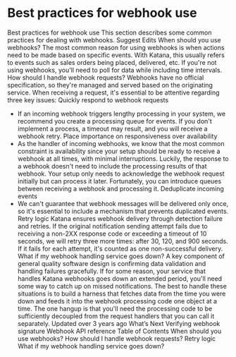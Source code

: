 # Best practices for webhook use

Best practices for webhook use This section describes some common practices for dealing
with webhooks. Suggest Edits When should you use webhooks? The most common reason for
using webhooks is when actions need to be made based on specific events. With Katana,
this usually refers to events such as sales orders being placed, delivered, etc. If
you're not using webhooks, you'll need to poll for data while including time intervals.
How should I handle webhook requests? Webhooks have no official specification, so
they're managed and served based on the originating service. When receiving a request,
it's essential to be attentive regarding three key issues: Quickly respond to webhook
requests

- If an incoming webhook triggers lengthy processing in your system, we recommend you
  create a processing queue for events. If you don't implement a process, a timeout may
  result, and you will receive a webhook retry. Place importance on responsiveness over
  availability
- As the handler of incoming webhooks, we know that the most common constraint is
  availability since your setup should be ready to receive a webhook at all times, with
  minimal interruptions. Luckily, the response to a webhook doesn't need to include the
  processing results of that webhook. Your setup only needs to acknowledge the webhook
  request initially but can process it later. Fortunately, you can introduce queues
  between receiving a webhook and processing it. Deduplicate incoming events
- We can't guarantee that webhook messages will be delivered only once, so it's
  essential to include a mechanism that prevents duplicated events. Retry logic Katana
  ensures webhook delivery through detection failure and retries. If the original
  notification sending attempt fails due to receiving a non-2XX response code or
  exceeding a timeout of 10 seconds, we will retry three more times: after 30, 120, and
  900 seconds. If it fails for each attempt, it's counted as one non-successful
  delivery. What if my webhook handling service goes down? A key component of general
  quality software design is confirming data validation and handling failures
  gracefully. If for some reason, your service that handles Katana webhooks goes down an
  extended period, you'll need some way to catch up on missed notifications. The best to
  handle these situations is to build a harness that fetches data from the time you were
  down and feeds it into the webhook processing code one object at a time. The one
  hangup is that you'll need the processing code to be sufficiently decoupled from the
  request handlers that you can call it separately. Updated over 3 years ago What’s Next
  Verifying webhook signature Webhook API reference Table of Contents When should you
  use webhooks? How should I handle webhook requests? Retry logic What if my webhook
  handling service goes down?
